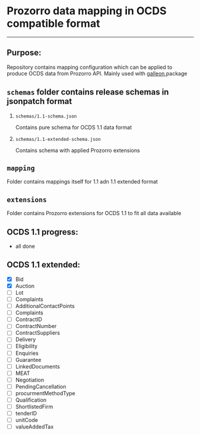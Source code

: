 # Prozorro data mapping in OCDS compatible format
---

## Purpose:
Repository contains mapping configuration which can be applied to produce OCDS data from Prozorro API. 
Mainly used with [ galleon ](https://gitlab.quintagroup.com/yshalenyk/galleon) package

## `schemas` folder contains release schemas in jsonpatch format
1. `schemas/1.1-schema.json` 

    Contains pure schema for OCDS 1.1 data format
2. `schemas/1.1-extended-schema.json`

    Contains schema with applied Prozorro extensions 

## `mapping` 
Folder contains mappings itself for 1.1 adn 1.1 extended format

## `extensions`
Folder contains Prozorro extensions for OCDS 1.1 to fit all data available 

## OCDS 1.1 progress:
 - all done

## OCDS 1.1 extended:

- [x] Bid
- [x] Auction
- [ ] Lot
- [ ] Complaints
- [ ] AdditionalContactPoints
- [ ] Complaints
- [ ] ContractID
- [ ] ContractNumber
- [ ] ContractSuppliers
- [ ] Delivery
- [ ] Eligibility
- [ ] Enquiries
- [ ] Guarantee
- [ ] LinkedDocuments
- [ ] MEAT
- [ ] Negotiation
- [ ] PendingCancellation
- [ ] procurmentMethodType
- [ ] Qualification
- [ ] ShortlistedFirm
- [ ] tenderID
- [ ] unitCode
- [ ] valueAddedTax